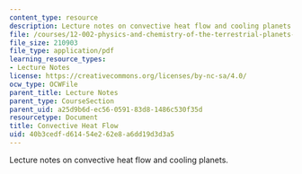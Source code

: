 ```yaml
---
content_type: resource
description: Lecture notes on convective heat flow and cooling planets.
file: /courses/12-002-physics-and-chemistry-of-the-terrestrial-planets-fall-2008/40b3cedfd61454e262e8a6dd19d3d3a5_MIT12_002f08_lec17.pdf
file_size: 210903
file_type: application/pdf
learning_resource_types:
- Lecture Notes
license: https://creativecommons.org/licenses/by-nc-sa/4.0/
ocw_type: OCWFile
parent_title: Lecture Notes
parent_type: CourseSection
parent_uid: a25d9b6d-ec56-0591-83d8-1486c530f35d
resourcetype: Document
title: Convective Heat Flow
uid: 40b3cedf-d614-54e2-62e8-a6dd19d3d3a5
---
```

Lecture notes on convective heat flow and cooling planets.